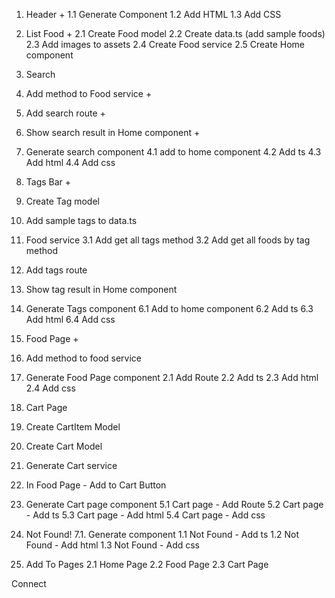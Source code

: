 1. Header +
   1.1 Generate Component
   1.2 Add HTML
   1.3 Add CSS
2. List Food +
   2.1 Create Food model
   2.2 Create data.ts (add sample foods)
   2.3 Add images to assets
   2.4 Create Food service
   2.5 Create Home component

3. Search

4. Add method to Food service +
5. Add search route +
6. Show search result in Home component +
7. Generate search component
   4.1 add to home component
   4.2 Add ts
   4.3 Add html
   4.4 Add css

8. Tags Bar +

9. Create Tag model
10. Add sample tags to data.ts
11. Food service
    3.1 Add get all tags method
    3.2 Add get all foods by tag method
12. Add tags route
13. Show tag result in Home component
14. Generate Tags component
    6.1 Add to home component
    6.2 Add ts
    6.3 Add html
    6.4 Add css

15. Food Page +

16. Add method to food service
17. Generate Food Page component
    2.1 Add Route
    2.2 Add ts
    2.3 Add html
    2.4 Add css

18. Cart Page

19. Create CartItem Model
20. Create Cart Model
21. Generate Cart service
22. In Food Page - Add to Cart Button
23. Generate Cart page component
    5.1 Cart page - Add Route
    5.2 Cart page - Add ts
    5.3 Cart page - Add html
    5.4 Cart page - Add css

24. Not Found!
    7.1. Generate component
    1.1 Not Found - Add ts
    1.2 Not Found - Add html
    1.3 Not Found - Add css
25. Add To Pages
    2.1 Home Page
    2.2 Food Page
    2.3 Cart Page

Connect
